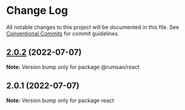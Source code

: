 # Change Log

All notable changes to this project will be documented in this file.
See [Conventional Commits](https://conventionalcommits.org) for commit guidelines.

## [2.0.2](https://github.com/rumsan/rslib/compare/v2.0.1...v2.0.2) (2022-07-07)

**Note:** Version bump only for package @rumsan/react





## 2.0.1 (2022-07-07)

**Note:** Version bump only for package react
